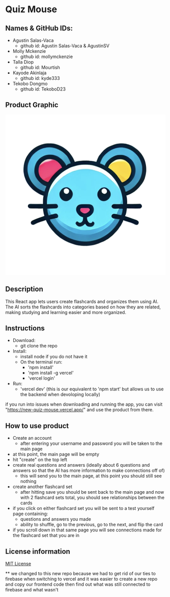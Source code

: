 # Quiz Mouse

## Names & GitHub IDs:

- Agustin Salas-Vaca
  - github id: Agustin Salas-Vaca & AgustinSV
- Molly Mckenzie
  - github id: mollymckenzie
- Talla Diop
  - github id: Mourtish
- Kayode Akinlaja
  - github id: kyde333
- Tekobo Dongmo
  - github id: TekoboD23

## Product Graphic

![Product Logo!](/public/quizmouse.ico)

## Description

This React app lets users create flashcards and organizes them using AI. The AI sorts the flashcards into categories based on how they are related, making studying and learning easier and more organized.

## Instructions

- Download:
  - git clone the repo
- Install:
  - install node if you do not have it
  - On the terminal run:
    - 'npm install'
    - 'npm install -g vercel'
    - 'vercel login'
- Run:
  - 'vercel dev' (this is our equivalent to 'npm start' but allows us to use the backend when devoloping locally)

if you run into issues when downloading and running the app, you can visit "https://new-quiz-mouse.vercel.app/" and use the product from there.

## How to use product

- Create an account
  - after entering your username and password you will be taken to the main page
- at this point, the main page will be empty
- hit "create" on the top left
- create real questions and answers (ideally about 6 questions and answers so that the AI has more information to make connections off of)
  - this will send you to the main page, at this point you should still see nothing
- create another flashcard set
  - after hitting save you should be sent back to the main page and now with 2 flashcard sets total, you should see relationships between the cards
- if you click on either flashcard set you will be sent to a test yourself page containing:
  - questions and answers you made
  - ability to shuffle, go to the previous, go to the next, and flip the card
- if you scroll down in that same page you will see connections made for the flashcard set that you are in

## License information

[MIT License](/LICENSE.txt)

\*\* we changed to this new repo because we had to get rid of our ties to firebase when switching to vercel and it was easier to create a new repo and copy our frontend code then find out what was still connected to firebase and what wasn't
